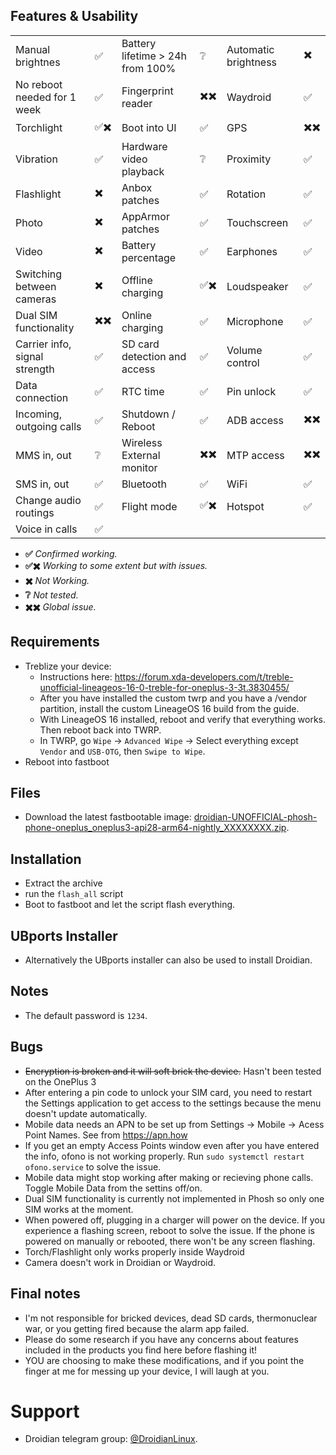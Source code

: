 ## Features & Usability

|                               	|    	 |                                  	|    	 |                      	|   	 |
|-------------------------------	|----- |----------------------------------	|----- |----------------------	|----- |
| Manual brightnes              	|  ✅ 	| Battery lifetime > 24h from 100% 	 |  ❔  | Automatic brightness   |  ✖️  |
| No reboot needed for 1 week    	|  ✅	| Fingerprint reader  	             | ✖️✖️ | Waydroid		           |  ✅  |
| Torchlight                    	| ✅✖️	| Boot into UI                     	 |  ✅  | GPS                 	  | ✖️✖️ |
| Vibration                     	|  ✅ 	| Hardware video playback          	 |  ❔  | Proximity          	  |  ✅ 	|
| Flashlight                    	|  ✖️  | Anbox patches                    	|  ✅ 	| Rotation            	 |  ✅  |
| Photo                         	|  ✖️	 | AppArmor patches                 	|  ✅ 	| Touchscreen          	 |  ✅  |
| Video                         	|  ✖️	 | Battery percentage               	|  ✅ 	| Earphones           	 |  ✅  |
| Switching between cameras     	|  ✖️	 | Offline charging                 	| ✅✖️	| Loudspeaker          	 |  ✅	 |
| Dual SIM functionality        	| ✖️✖️ | Online charging                  	|  ✅ 	| Microphone          	 |  ✅	 |
| Carrier info, signal strength 	|  ✅ 	| SD card detection and access     	 |  ✅  | Volume control       	|  ✅ 	|
| Data connection               	|  ✅ 	| RTC time                         	 |  ✅  | Pin unlock           	|  ✅ 	|
| Incoming, outgoing calls      	|  ✅ 	| Shutdown / Reboot                	 |  ✅  | ADB access          	  | ✖️✖️ |
| MMS in, out                   	|  ❔ 	| Wireless External monitor        	 | ✖️✖️	| MTP access           	 | ✖️✖️ |
| SMS in, out                    	|  ✅ 	| Bluetooth                        	 |  ✅  | WiFi			              |  ✅	|
| Change audio routings          	|  ✅	| Flight mode                      	 | ✅✖️ | Hotspot		            |  ✅	|
| Voice in calls                	|  ✅ 	|

- **✅** *Confirmed working.*
- **✅✖️** *Working to some extent but with issues.*
- **✖️** *Not Working.*
- **❔** *Not tested.*
- **✖️✖️** *Global issue.*

## Requirements
- Treblize your device:
  - Instructions here: https://forum.xda-developers.com/t/treble-unofficial-lineageos-16-0-treble-for-oneplus-3-3t.3830455/
  - After you have installed the custom twrp and you have a /vendor partition, install the custom LineageOS 16 build from the guide.
  - With LineageOS 16 installed, reboot and verify that everything works. Then reboot back into TWRP.
  - In TWRP, go `Wipe` -> `Advanced Wipe` -> Select everything except `Vendor` and `USB-OTG`, then `Swipe to Wipe`.
- Reboot into fastboot

## Files
- Download the latest fastbootable image: [droidian-UNOFFICIAL-phosh-phone-oneplus_oneplus3-api28-arm64-nightly_XXXXXXXX.zip](https://github.com/droidian-oneplus3/droidian-images/releases/tag/nightly).

## Installation
* Extract the archive
* run the `flash_all` script
* Boot to fastboot and let the script flash everything.

## UBports Installer
- Alternatively the UBports installer can also be used to install Droidian.

## Notes
- The default password is `1234`.

## Bugs
- <s>Encryption is broken and it will soft brick the device.</s> Hasn't been tested on the OnePlus 3
- After entering a pin code to unlock your SIM card, you need to restart the Settings application to get access to the settings because the menu doesn't update automatically.
- Mobile data needs an APN to be set up from Settings -> Mobile -> Acess Point Names. See from https://apn.how
- If you get an empty Access Points window even after you have entered the info, ofono is not working properly. Run `sudo systemctl restart ofono.service` to solve the issue.
- Mobile data might stop working after making or recieving phone calls. Toggle Mobile Data from the settins off/on.
- Dual SIM functionality is currently not implemented in Phosh so only one SIM works at the moment.
- When powered off, plugging in a charger will power on the device. If you experience a flashing screen, reboot to solve the issue. If the phone is powered on manually or rebooted, there won't be any screen flashing.
- Torch/Flashlight only works properly inside Waydroid
- Camera doesn't work in Droidian or Waydroid.

## Final notes
- I'm not responsible for bricked devices, dead SD cards, thermonuclear war, or you getting fired because the alarm app failed.
- Please do some research if you have any concerns about features included in the products you find here before flashing it!
- YOU are choosing to make these modifications, and if you point the finger at me for messing up your device, I will laugh at you.

# Support
- Droidian telegram group: [@DroidianLinux](https://t.me/DroidianLinux).
